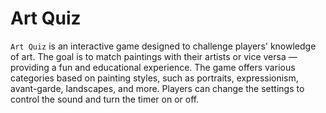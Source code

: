 # Art Quiz

`Art Quiz` is an interactive game designed to challenge players' knowledge of art. The goal is to match paintings with their artists or vice versa — providing a fun and educational experience. The game offers various categories based on painting styles, such as portraits, expressionism, avant-garde, landscapes, and more. Players can change the settings to control the sound and turn the timer on or off.

